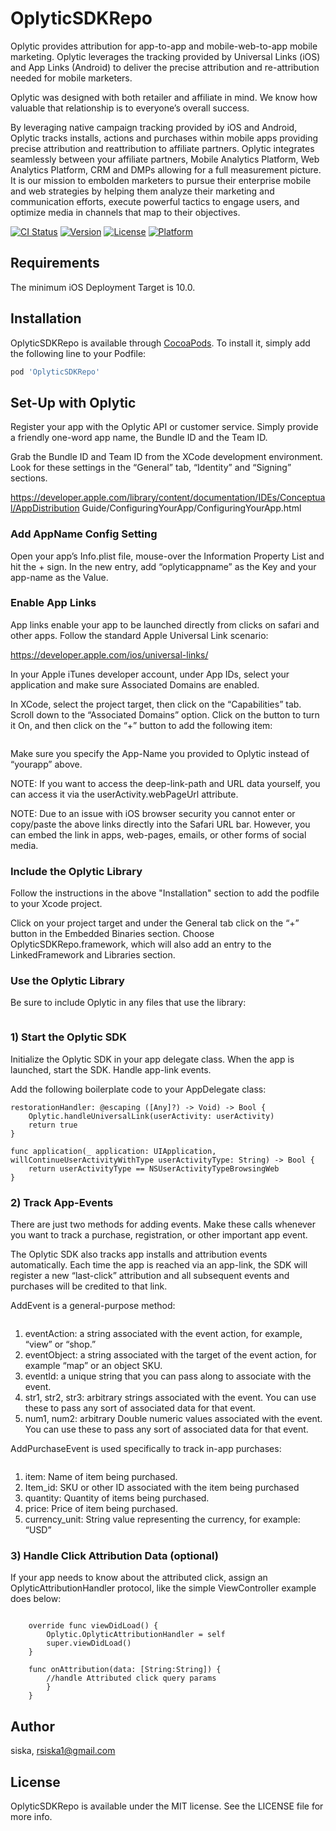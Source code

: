 # OplyticSDKRepo

Oplytic provides attribution for app-to-app and mobile-web-to-app mobile marketing. Oplytic leverages the tracking provided by Universal Links (iOS) and App Links (Android) to deliver the precise attribution and re-attribution needed for mobile marketers.

Oplytic was designed with both retailer and affiliate in mind. We know how valuable that relationship is to everyone’s overall success.

​By leveraging native campaign tracking provided by iOS and Android, Oplytic tracks installs, actions and purchases within mobile apps providing precise attribution and reattribution to affiliate partners.
​
​Oplytic integrates seamlessly between your affiliate partners, Mobile Analytics Platform, Web Analytics Platform, CRM and DMPs allowing for a full measurement picture.
​
​It is our mission to embolden marketers to pursue their enterprise mobile and web strategies by helping them analyze their marketing and communication efforts, execute powerful tactics to engage users, and optimize media in channels that map to their objectives.

[![CI Status](https://img.shields.io/travis/siska/OplyticSDKRepo.svg?style=flat)](https://travis-ci.org/siska/OplyticSDKRepo)
[![Version](https://img.shields.io/cocoapods/v/OplyticSDKRepo.svg?style=flat)](https://cocoapods.org/pods/OplyticSDKRepo)
[![License](https://img.shields.io/cocoapods/l/OplyticSDKRepo.svg?style=flat)](https://cocoapods.org/pods/OplyticSDKRepo)
[![Platform](https://img.shields.io/cocoapods/p/OplyticSDKRepo.svg?style=flat)](https://cocoapods.org/pods/OplyticSDKRepo)


## Requirements

The minimum iOS Deployment Target is 10.0.

## Installation

OplyticSDKRepo is available through [CocoaPods](https://cocoapods.org). To install
it, simply add the following line to your Podfile:

```ruby
pod 'OplyticSDKRepo'
```

## Set-Up with Oplytic

Register your app with the Oplytic API or customer service. Simply provide a friendly one-word app name, the Bundle ID and the Team ID.

Grab the Bundle ID and Team ID from the XCode development environment. Look for these settings in the “General” tab, “Identity” and “Signing” sections.

https://developer.apple.com/library/content/documentation/IDEs/Conceptual/AppDistribution Guide/ConfiguringYourApp/ConfiguringYourApp.html

### Add AppName Config Setting

Open your app’s Info.plist file, mouse-over the Information Property List and hit the + sign. In the new entry, add “oplyticappname” as the Key and your app-name as the Value.

### Enable App Links

App links enable your app to be launched directly from clicks on safari and other apps. Follow the standard Apple Universal Link scenario:

https://developer.apple.com/ios/universal-links/

In your Apple iTunes developer account, under App IDs, select your application and make sure Associated Domains are enabled.

In XCode, select the project target, then click on the “Capabilities” tab. Scroll down to the “Associated Domains” option. Click on the button to turn it On, and then click on the “+” button to add the following item:

```applinks:yourapp.oplct.com
```

Make sure you specify the App-Name you provided to Oplytic instead of “yourapp” above.

NOTE: If you want to access the deep-link-path and URL data yourself, you can access it via the userActivity.webPageUrl attribute.

NOTE: Due to an issue with iOS browser security you cannot enter or copy/paste the above links directly into the Safari URL bar. However, you can embed the link in apps, web-pages, emails, or other forms of social media.

### Include the Oplytic Library

Follow the instructions in the above "Installation" section to add the podfile to your Xcode project.

Click on your project target and under the General tab click on the “+” button in the
Embedded Binaries section. Choose OplyticSDKRepo.framework, which will also add an entry to the LinkedFramework and Libraries section.

### Use the Oplytic Library


Be sure to include Oplytic in any files that use the library:

```Import Oplytic
```

### 1) Start the Oplytic SDK

Initialize the Oplytic SDK in your app delegate class. When the app is launched, start the SDK. Handle app-link events.

Add the following boilerplate code to your AppDelegate class:

```func application(_ application: UIApplication, continue userActivity: NSUserActivity,
restorationHandler: @escaping ([Any]?) -> Void) -> Bool {
    Oplytic.handleUniversalLink(userActivity: userActivity)
    return true
}

func application(_ application: UIApplication, willContinueUserActivityWithType userActivityType: String) -> Bool {
    return userActivityType == NSUserActivityTypeBrowsingWeb
}
```

### 2) Track App-Events

There are just two methods for adding events. Make these calls whenever you want to track a purchase, registration, or other important app event.

The Oplytic SDK also tracks app installs and attribution events automatically. Each time the app is reached via an app-link, the SDK will register a new “last-click” attribution and all subsequent events and purchases will be credited to that link.

AddEvent is a general-purpose method:

```public func addEvent(eventAction: String? = nil, eventObject: String? = nil, eventId: String? = nil, str1: String? = nil, str2: String? = nil, str3: String? = nil, num1: Double? = nil, num2: Double? = nil)
```

1) eventAction: a string associated with the event action, for example, “view” or “shop.”
2) eventObject: a string associated with the target of the event action, for example “map” or
an object SKU.
3) eventId: a unique string that you can pass along to associate with the event.
4) str1, str2, str3: arbitrary strings associated with the event. You can use these to pass any
sort of associated data for that event.
5) num1, num2: arbitrary Double numeric values associated with the event. You can use these
to pass any sort of associated data for that event.

AddPurchaseEvent is used specifically to track in-app purchases:

```public func addPurchaseEvent(item: String, itemId: String, quantity: Double, price: Double, currency_unit: String)
```

1) item: Name of item being purchased.
2) Item_id: SKU or other ID associated with the item being purchased
3) quantity: Quantity of items being purchased.
4) price: Price of item being purchased.
5) currency_unit: String value representing the currency, for example: “USD”

### 3) Handle Click Attribution Data (optional)

If your app needs to know about the attributed click, assign an OplyticAttributionHandler protocol, like the simple ViewController example does below:

```class ViewController: UIViewController, OplyticAttributionHandler {

    override func viewDidLoad() {
        Oplytic.OplyticAttributionHandler = self
        super.viewDidLoad()
    }

    func onAttribution(data: [String:String]) {
        //handle Attributed click query params
        }
    }
```

## Author

siska, rsiska1@gmail.com

## License

OplyticSDKRepo is available under the MIT license. See the LICENSE file for more info.
